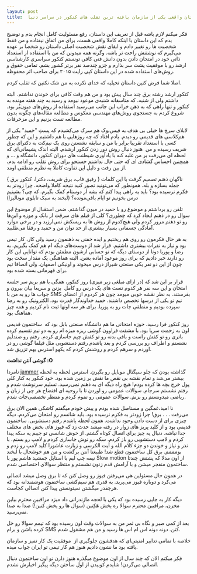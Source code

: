 ```yaml
---
layout: post
title:  داستان واقعی یکی از سازمان یافته ترین تقلب های کنکور در سراسر دنیا
---
```

فکر میکنم لازم باشه قبل از تعریف این داستان، رفع مسئولیت کامل انجام بدم و توضیح بدم که این داستان با اینکه کاملا واقعی هست، برای من اتفاق نیفتاده و من فقط شخصیت ها رو تغییر دادم و ایفای نقش شخصیت اصلی داستان رو شخصا بر عهده می‌گیرم که نوشتنش راحت تر باشه. وگرنه همه میدونن که من با استفاده از استعداد ذاتی خود در امتحان دادن بدون دانش فنی کافی تونستم کنکور سراسری کارشناسی ارشد رو با موفقیت پشت سر بذارم و جزو چندصد نفر برتر کشور بشم. تمامی حقوق و روش‌های استفاده شده در این داستان کپی رایت ۲۰۱۵ برای صاحب اثر محفوظه.

اصلا شما فرض کنین داستان تخیلیه که خدای نکرده به من شک نکنین که تقلب کردم.

کنکور ارشد رشته برق چند سال پیش بود و من هم وقت کافی برای خوندن نداشتم. البته داشتم ولی از شنبه. که متاسفانه شنبه‌ی موعود نیومد و رسید به چند هفته مونده به کنکور و تنها راهی که به ذهن خراب این جانب می‌رسید استفاده از روش‌های میون‌بُر بود. شروع کردم به جستجوی روش‌های مهندسی معکوس و مطالعه مقاله‌های چگونه بدون مطالعه تست بزنیم و این مزخرفات.


لابلای سرچ ها خیلی بی هدف به فیس‌بوک هم سرک می‌کشیدم که پست‌ِ "حمید" یکی از هم‌کلاسی های قدیمی‌ رو دیدم. یادم افتاد که چه روزهایی با هم داشتیم و این که چطور کسی با استعداد تقریبا برابر با من و سابقه نشستن روی یک نیم‌کت به دکترای برق شریف رسیده و من  هنوز دنبال روش دور زدن کنکور ارشدم. البته اندک پشیمانی‌ای که لحظه ای می‌رفت بر من غلبه کنه با یادآوری شیطنت های دوران کنکور، دانشگاه و ... و همچنین احساس گشادی ای که حتی حال نداشتم جستجو برای روش تقلب رو ادامه بدم،‌ از بین رفت و دلیل این تفاوت کاملا به نظرم منطقی اومد.


ناگهان ذهنم تصمیم گرفت با این کلمات { رفیق فاب، برق شریف، دکترا، کنکور برق‌‌ } جمله بسازه و بله. همونطور که می‌تونید تصور کنید نتیجه کاملا واضحه. چرا زودتر به فکرم نرسیده بود؟ باید یه راهی پیدا کنم که بشه از دوستام کمک بگیرم. که چی؟ بشینیم درس بخونیم تو ایام باقی‌مونده؟ (لبخند به سبک تابلوی مونالیزا)


تلفن رو برداشتم و موضوع رو با حمید در میون گذاشتم. ضمن استقبال از موضوع این سوال رو در ذهنم ایجاد کرد که چطوری؟ کلی از فیلم های سرقت از بانک و موزه و این‌ها رو تو ذهنم مرور کردم ولی هیچ‌کدوم از روش ها به ریسکش نمی‌ارزید و در برخی موارد آمادگی جسمانی بسیار بیشتری از حد توان من و حمید و رفقا می‌طلبید.

به هر حال فکرمون رو روی هم ریختیم و ایده خفنی به ذهنمون رسید ولی کار، کار تیمی بود و نیاز به نفرات بیشتری داشتیم. قرار شد از دوست‌های دیگه ام هم کمک بگیریم. به  رضا و پوریا دوتا از دوستای دیگه که تو حسابی ازشون مطمئن بودم که توانایی این کار رو دارند خبر دادیم که برای روز موعود آماده بشن. البته هماهنگی یک مقدار سخت بود چون از این دو نفر یکی صنعتی شیراز درس میخوند و اونیکی اصفهان. ولی انصافا تیم برای قهرمانی بسته شده بود.

قرار بر این شد که (در ازای مبلغی زیر میزی) روز کنکور، همگی با هم بریم سر جلسه امتحان و این سه نفر هر کدوم تست های یک درس رو کامل  بزنن و سریعا بیان بیرون و جواب ها رو به من با SMS بفرستند. به نظر نقشه خوبی میومد چون هر کردوم از اعضای تیم تو یکی از درسها تخصص داشتند. حمید خداوندگار قدرت بود، الکترونیک رو به رضا سپرده بودیم و منطقی جات رو به پوریا. برای هر سه اونها ثبت نام کردیم و همه چیز هماهنگ بود.

روز کنکور فرا رسید. حوزه امتحانی ما هم دانشگاه صنعتی بابل بود که  ساختمون قدیمی اون به زحمت سرپا بود. با مشقت فراوون گوشی ریزه میزه ام رو به دو نیم تقسیم کرده باتری رو تو کفش راست و باقی بدنه رو تو کفش چپم جاسازی کردم. رفتم رو صندلیم نشستم و اطراف رو بررسی کردم و بعد پاشدم رفتم دستشویی مثل فیلما گوشی رو در اوردم و سرهم کردم و روشنش کردم که یکهو استرس بهم تزریق شد.

**گوشی آنتن نداشت :O**

نامردا [jammer](http://fa.wikipedia.org/wiki/نوفه%E2%80%8Cساز) گذاشته بودن که جلو سیگنال موبایل رو بگیرن. استرس لحظه به لحظه بیشتر می‌شد و تمام نقشه بی نقصِ ما نقش بر زمین شده بود. خود کنکور به کنار کلی پول خرج بچه ها کرده بودم! هیچ راه دیگه ای به ذهنم نمی‌رسید. تسلیم سرنوشت شدم و رفتم نشستم سرجام. سوالات عمومی رو اوردن تا با روحیه ای افتضاح هر چی از زبان و ریاضی میدونستم رو بزنم. سوالات عمومی رو تموم کردم و منتظر تخصصی‌جات شدم‌.

نا امید،غمگین و مستاصل شده بودم و پیش خودم میگفتم کاشکی همین الان برق می‌رفت . . . برق! چرا زودتر به فکرم نرسیده بود. باید شانسم رو امتحان می‌کردم. دیگه چیزی برای از دست دادن وجود نداشت. همون لحظه پاشدم رفتم دستشویی. ساختمون قدیمی بود و از کلید پریز های زوار در رفته میشد حدث زد که فیوز های بخش های مختلف جدا نباشه. دنبال یه چیز برای اتصال کوتاه گشتم. از خوش شانسی تو جیبم یه سکه پیدا کردم و لامپ دستشویی رو باز کردم. سکه رو توش جاسازی کردم و لامپ رو بستم. با نذر و نیاز و خوندن دو جز‌ء کلام الله و آیت الکرسی و زیارت عاشورا کلید لامپ رو زدم و بومممم. برق کل ساختمون قطع شد! طبیعتا آنتن برگشت و من هم خوشحال با لبخند نیمه چپ لبم با استایل جمشید هاشم پور با Slow motion از اون مدلا که پشتش چندتا ساختمون منفجر میشن و با آرامش قدم زنون نشستم و منتظر سوالای اختصاصی شدم.

در همون حال مسئولین هی می‌رفتن فیوز رو وصل کنن که تا برق وصل میشد اتصالی می‌کرد و دوباره فیوز می‌پرید. به قدری هم سیم‌کشی ساختمون هوشمندانه بود که هرچقدر میگشتن نمیتونستن پیدا کنن اتصالی کجاست.

دیگه کار به جایی رسیده بود که یکی با لحجه مازندرانی داد میزد مراقبین محترم بیاین مخزن، مراقبین محترم سوالا ره پخش هَکِنین (‌سوال ها رو پخش کنین!) صدا به صدا نمی‌رسید.

بعد از کمی صبر و نگاه بی ثمر من به سوالات وقت اون رسیده بود که تیمم سوالا رو حل کرده باشن و برام SMS کنن. دونه دونه اس ام اس ها رسید و من هم مشغول شدم.

خلاصه با تمامی تدابیر امنیتی‌ای که هدفشون جلوگیری از  موفقیت یک کار تمیز و سازمان یافته بود ما نشون دادیم هنوز هم کار تیمی تو ایران جواب میده.

فکر میکنم الان که چند سال از اون موضوع میگذره هنوز دارن تو اون ساختمون دنبال اتصالی می‌گردن! شایدم کوبیدن از اول ساختن دیگه پیگیر اخبارش نشدم.